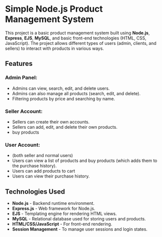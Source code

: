 # Simple Node.js Product Management System

This project is a basic product management system built using **Node.js**, **Express**, **EJS**, **MySQL**, and basic front-end technologies (HTML, CSS, JavaScript). The project allows different types of users (admin, clients, and sellers) to interact with products in various ways.

## Features

### Admin Panel:
- Admins can view, search, edit, and delete users.
- Admins can also manage all products (search, edit, and delete).
- Filtering products by price and searching by name.

### Seller Account:
- Sellers can create their own accounts.
- Sellers can add, edit, and delete their own products.
- buy products

### User Account:
- (both seller and normal users) 
- Users can view a list of products and buy products (which adds them to the purchase history).
- Users can add products to cart
- Users can view their purchase history.

## Technologies Used
- **Node.js** - Backend runtime environment.
- **Express.js** - Web framework for Node.js.
- **EJS** - Templating engine for rendering HTML views.
- **MySQL** - Relational database used for storing users and products.
- **HTML/CSS/JavaScript** - For front-end rendering.
- **Session Management** - To manage user sessions and login states.

